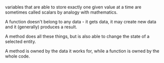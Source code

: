 variables that are able to store exactly one given value at a time are sometimes called scalars by analogy with mathematics.

A function doesn't belong to any data - it gets data, it may create new data and it (generally) produces a result.

A method does all these things, but is also able to change the state of a selected entity.

A method is owned by the data it works for, while a function is owned by the whole code.